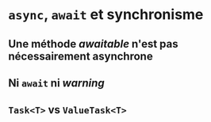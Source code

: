 # `async`, `await` et synchronisme

## Une méthode *awaitable* n'est pas nécessairement asynchrone

## Ni `await` ni *warning*

## `Task<T>` vs `ValueTask<T>`